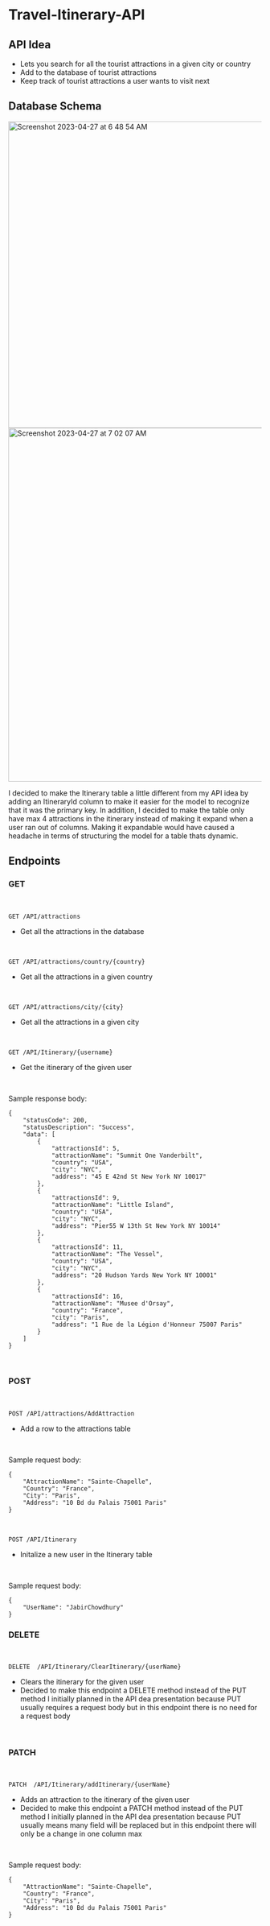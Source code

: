 # Travel-Itinerary-API

## API Idea

* Lets you search for all the tourist attractions in a given city or country
* Add to the database of tourist attractions
* Keep track of tourist attractions a user wants to visit next


## Database Schema

<img width="609" alt="Screenshot 2023-04-27 at 6 48 54 AM" src="https://user-images.githubusercontent.com/27122290/234840757-df7e9830-52c2-4bf5-99e3-d16c044e54d5.png">


<img width="703" alt="Screenshot 2023-04-27 at 7 02 07 AM" src="https://user-images.githubusercontent.com/27122290/234843673-8f00c805-1515-43be-a22b-3c9558ad0eb9.png">


I decided to make the Itinerary table a little different from my API idea by adding an ItineraryId column to make it easier for the model to recognize that it was the primary key. In addition, I decided to make the table only have max 4 attractions in the itinerary instead of making it expand when a user ran out of columns. Making it expandable would have caused a headache in terms of structuring the model for a table thats dynamic.


## Endpoints

### GET

<br/>

```
GET /API/attractions
```
* Get all the attractions in the database

<br/>

```
GET /API/attractions/country/{country}
```
* Get all the attractions in a given country

<br/>

```
GET /API/attractions/city/{city}
```
* Get all the attractions in a given city

<br/>

```
GET /API/Itinerary/{username}
```
* Get the itinerary of the given user

<br/>

Sample response body:
~~~~
{
    "statusCode": 200,
    "statusDescription": "Success",
    "data": [
        {
            "attractionsId": 5,
            "attractionName": "Summit One Vanderbilt",
            "country": "USA",
            "city": "NYC",
            "address": "45 E 42nd St New York NY 10017"
        },
        {
            "attractionsId": 9,
            "attractionName": "Little Island",
            "country": "USA",
            "city": "NYC",
            "address": "Pier55 W 13th St New York NY 10014"
        },
        {
            "attractionsId": 11,
            "attractionName": "The Vessel",
            "country": "USA",
            "city": "NYC",
            "address": "20 Hudson Yards New York NY 10001"
        },
        {
            "attractionsId": 16,
            "attractionName": "Musee d'Orsay",
            "country": "France",
            "city": "Paris",
            "address": "1 Rue de la Légion d'Honneur 75007 Paris"
        }
    ]
}
~~~~

<br/>

### POST

<br/>

```
POST /API/attractions/AddAttraction
```
* Add a row to the attractions table

<br/>

Sample request body:

~~~~
{
    "AttractionName": "Sainte-Chapelle",
    "Country": "France",
    "City": "Paris",
    "Address": "10 Bd du Palais 75001 Paris"
}
~~~~

<br/>

```
POST /API/Itinerary
```

* Initalize a new user in the Itinerary table

<br/>

Sample request body:

~~~~
{
    "UserName": "JabirChowdhury"
}
~~~~

### DELETE

<br/>

```
DELETE  /API/Itinerary/ClearItinerary/{userName}
```
* Clears the itinerary for the given user
* Decided to make this endpoint a DELETE method instead of the PUT method I initially planned in the API dea presentation because PUT usually requires a request body but in this endpoint there is no need for a request body

<br/>

### PATCH

<br/>

```
PATCH  /API/Itinerary/addItinerary/{userName}
```
* Adds an attraction to the itinerary of the given user
* Decided to make this endpoint a PATCH method instead of the PUT method I initially planned in the API dea presentation because PUT usually means many field will be replaced but in this endpoint there will only be a change in one column max

<br/>

Sample request body:

~~~~
{
    "AttractionName": "Sainte-Chapelle",
    "Country": "France",
    "City": "Paris",
    "Address": "10 Bd du Palais 75001 Paris"
}
~~~~







